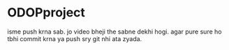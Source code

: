 # ODOPproject
isme push krna sab.
jo video bheji the sabne dekhi hogi. 
agar pure sure ho tbhi commit krna ya push sry git nhi ata zyada.
